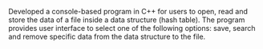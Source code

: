 Developed a console-based program in C++ for users to open, read and store the data of a file inside a data structure (hash table). The program provides user interface to select one of the following options: save, search and remove specific data from the data structure to the file.
